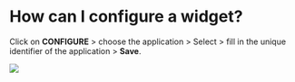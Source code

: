 # How can I configure a widget?

<p class="no-margin">Click on <b>CONFIGURE</b> &gt; choose the application &gt; Select &gt; fill in the unique identifier of the application &gt; <b>Save</b>.</p>
<p class="no-margin"></p>
<div class="intercom-container"><img src="/assets/img/teams-pro/image_189.png"></div>




